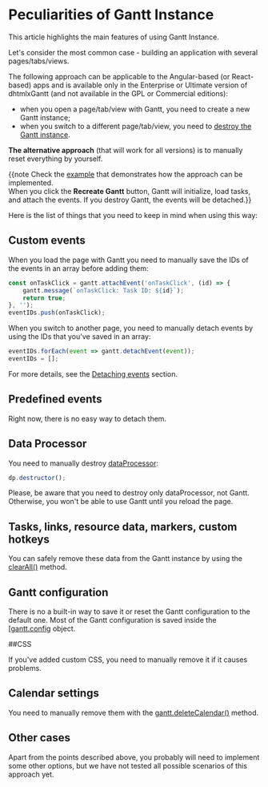 Peculiarities of Gantt Instance
=========================

This article highlights the main features of using Gantt Instance. 

Let's consider the most common case - building an application with several pages/tabs/views. 

The following approach can be applicable to the Angular-based (or React-based) apps and is available only in the Enterprise or Ultimate version of dhtmlxGantt (and not available in the GPL or Commercial editions):

- when you open a page/tab/view with Gantt, you need to create a new Gantt instance;
- when you switch to a different page/tab/view, you need to [destroy the Gantt instance](desktop/multiple_gantts.md#destructorofganttanddataprocessorinstances). 


**The alternative approach** (that will work for all versions) is to manually reset everything by yourself. <br>

{{note Check the [example](http://snippet.dhtmlx.com/5/abec296e0) that demonstrates how the approach can be implemented. <br>
When you click the **Recreate Gantt** button, Gantt will initialize, load tasks, and attach the events. If you destroy Gantt, the events will be detached.}}

Here is the list of things that you need to keep in mind when using this way:

## Custom events

When you load the page with Gantt you need to manually save the IDs of the events in an array before adding them:

~~~js
const onTaskClick = gantt.attachEvent('onTaskClick', (id) => {
    gantt.message(`onTaskClick: Task ID: ${id}`);
    return true;
}, '');
eventIDs.push(onTaskClick);
~~~

When you switch to another page, you need to manually detach events by using the IDs that you've saved in an array:

~~~js
eventIDs.forEach(event => gantt.detachEvent(event));
eventIDs = [];
~~~

For more details, see the [Detaching events](desktop/handling_events.md#detachingevents) section.

## Predefined events

Right now, there is no easy way to detach them.

## Data Processor

You need to manually destroy [dataProcessor](api/gantt_dataprocessor.md):

~~~js
dp.destructor();
~~~

Please, be aware that you need to destroy only dataProcessor, not Gantt. Otherwise, you won't be able to use Gantt until you reload the page.


## Tasks, links, resource data, markers, custom hotkeys 

You can safely remove these data from the Gantt instance by using the [clearAll()](api/gantt_clearall.md) method.

## Gantt configuration

There is no a built-in way to save it or reset the Gantt configuration to the default one. Most of the Gantt configuration is saved inside the [[gantt.config](api/refs/gantt_props.md) object.

##CSS

If you've added custom CSS, you need to manually remove it if it causes problems.

## Calendar settings

You need to manually remove them with the [gantt.deleteCalendar()](api/gantt_deletecalendar.md) method.


## Other cases

Apart from the points described above, you probably will need to implement some other options, but we have not tested all possible scenarios of this approach yet.



